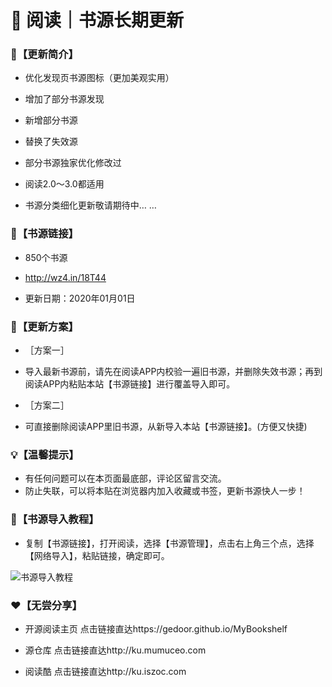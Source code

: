 # 📖 阅读｜书源长期更新

### 🔖【更新简介】

- 优化发现页书源图标（更加美观实用）
- 增加了部分书源发现
- 新增部分书源
- 替换了失效源
- 部分书源独家优化修改过
- 阅读2.0～3.0都适用

- 书源分类细化更新敬请期待中… …

### 🔗【书源链接】

- 850个书源

- http://wz4.in/18T44

- 更新日期：2020年01月01日

### 💠【更新方案】

- ［方案一］
- 导入最新书源前，请先在阅读APP内校验一遍旧书源，并删除失效书源；再到阅读APP内粘贴本站【书源链接】进行覆盖导入即可。

- ［方案二］
- 可直接删除阅读APP里旧书源，从新导入本站【书源链接】。(方便又快捷)

### 💡【温馨提示】

- 有任何问题可以在本页面最底部，评论区留言交流。
- 防止失联，可以将本贴在浏览器内加入收藏或书签，更新书源快人一步！

### 💯【书源导入教程】

- 复制【书源链接】，打开阅读，选择【书源管理】，点击右上角三个点，选择【网络导入】，粘贴链接，确定即可。

![书源导入教程](https://images.gitee.com/uploads/images/2020/0102/115143_7d4ecc9c_5572791.jpeg "教程.jpg")

### ❤【无尝分享】

- 开源阅读主页
点击链接直达https://gedoor.github.io/MyBookshelf

- 源仓库
点击链接直达http://ku.mumuceo.com

- 阅读酷
点击链接直达http://ku.iszoc.com

